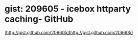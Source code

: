 <!--
id: 216066001
link: http://tumblr.atmos.org/post/216066001/gist-209605-icebox-httparty-caching-github
slug: gist-209605-icebox-httparty-caching-github
date: Sat Oct 17 2009 22:44:29 GMT-0700 (PDT)
publish: 2009-10-017
tags: 
title: gist: 209605 - icebox httparty caching- GitHub
-->


gist: 209605 - icebox httparty caching- GitHub
==============================================

[http://gist.github.com/209605](http://gist.github.com/209605)

